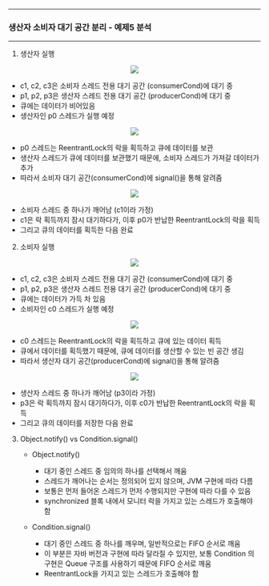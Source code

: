 -----
### 생산자 소비자 대기 공간 분리 - 예제5 분석
-----
1. 생산자 실행
<div align="center">
<img src="https://github.com/user-attachments/assets/a63ae358-d67e-4616-bf9a-2fe7f934586b">
</div>

  - c1, c2, c3은 소비자 스레드 전용 대기 공간 (consumerCond)에 대기 중 
  - p1, p2, p3은 생산자 스레드 전용 대기 공간 (producerCond)에 대기 중
  - 큐에는 데이터가 비어있음
  - 생산자인 p0 스레드가 실행 예정

<div align="center">
<img src="https://github.com/user-attachments/assets/b27f43d8-8520-4d4b-84cf-6b73f5ff8fd7">
</div>

  - p0 스레드는 ReentrantLock의 락을 획득하고 큐에 데이터를 보관
  - 생산자 스레드가 큐에 데이터를 보관했기 때문에, 소비자 스레드가 가져갈 데이터가 추가
  - 따라서 소비자 대기 공간(consumerCond)에 signal()을 통해 알려줌

<div align="center">
<img src="https://github.com/user-attachments/assets/dfc052cd-8234-4648-8439-d1fc69a2d5e7">
</div>

  - 소비자 스레드 중 하나가 깨어남 (c1이라 가정)
  - c1은 락 획득까지 잠시 대기하다가, 이후 p0가 반납한 ReentrantLock의 락을 획득
  - 그리고 큐의 데이터를 획득한 다음 완료

2. 소비자 실행
<div align="center">
<img src="https://github.com/user-attachments/assets/831da860-2eb9-4ce6-b9ca-41257789f1a7">
</div>

  - c1, c2, c3은 소비자 스레드 전용 대기 공간 (consumerCond)에 대기 중 
  - p1, p2, p3은 생산자 스레드 전용 대기 공간 (producerCond)에 대기 중
  - 큐에는 데이터가 가득 차 있음
  - 소비자인 c0 스레드가 실행 예정

<div align="center">
<img src="https://github.com/user-attachments/assets/240ab4c2-4d96-4ddc-b9d0-7e55d097d7be">
</div>

  - c0 스레드는 ReentrantLock의 락을 획득하고 큐에 있는 데이터 획득
  - 큐에서 데이터를 획득했기 때문에, 큐에 데이터를 생산할 수 있는 빈 공간 생김
  - 따라서 생산자 대기 공간(producerCond)에 signal()을 통해 알려줌

<div align="center">
<img src="https://github.com/user-attachments/assets/a000fb9c-1338-4eba-b724-b1b78d114035">
</div>

  - 생산자 스레드 중 하나가 깨어남 (p3이라 가정)
  - p3은 락 획득까지 잠시 대기하다가, 이후 c0가 반납한 ReentrantLock의 락을 획득
  - 그리고 큐의 데이터를 저장한 다음 완료

3. Object.notify() vs Condition.signal()
   - Object.notify()
     + 대기 중인 스레드 중 임의의 하나를 선택해서 깨움
     + 스레드가 깨어나는 순서는 정의되어 있지 않으며, JVM 구현에 따라 다름
     + 보통은 먼저 들어온 스레드가 먼저 수행되지만 구현에 따라 다를 수 있음
     + synchronized 블록 내에서 모니터 락을 가지고 있는 스레드가 호출해야 함

   - Condition.signal()
     + 대기 중인 스레드 중 하나를 깨우며, 일반적으로는 FIFO 순서로 깨움
     + 이 부분은 자바 버전과 구현에 따라 달라질 수 있지만, 보통 Condition 의 구현은 Queue 구조를 사용하기 때문에 FIFO 순서로 깨움
     + ReentrantLock을 가지고 있는 스레드가 호출해야 함
